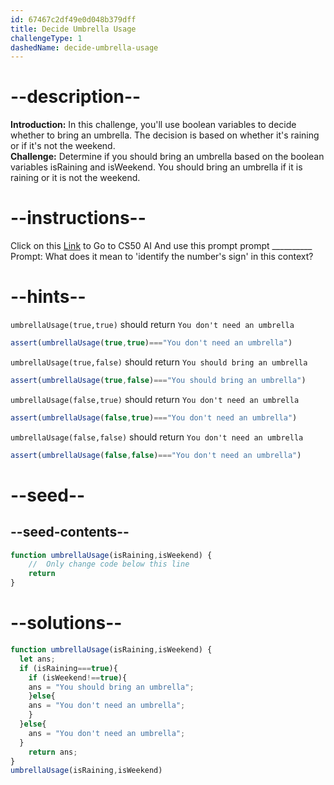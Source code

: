 ```yaml
---
id: 67467c2df49e0d048b379dff
title: Decide Umbrella Usage
challengeType: 1
dashedName: decide-umbrella-usage
---
```


# --description--

**Introduction:**
In this challenge, you'll use boolean variables to decide whether to bring an umbrella. The decision is based on whether it's raining or if it's not the weekend.
<br>
**Challenge:**
Determine if you should bring an umbrella based on the boolean variables isRaining and isWeekend. You should bring an umbrella if it is raining or it is not the weekend.

# --instructions--

Click on this <a href = "https://cs50.ai/chat">Link</a>  to Go to CS50 AI 
And use this prompt prompt __________
Prompt: What does it mean to 'identify the number's sign' in this context?

# --hints--

`umbrellaUsage(true,true)` should return `You don't need an umbrella`

```js
assert(umbrellaUsage(true,true)==="You don't need an umbrella")
```

`umbrellaUsage(true,false)` should return `You should bring an umbrella`

```js
assert(umbrellaUsage(true,false)==="You should bring an umbrella")
```

`umbrellaUsage(false,true)` should return `You don't need an umbrella`

```js
assert(umbrellaUsage(false,true)==="You don't need an umbrella")
```

`umbrellaUsage(false,false)` should return `You don't need an umbrella`

```js
assert(umbrellaUsage(false,false)==="You don't need an umbrella")
```

# --seed--
## --seed-contents--

```js
function umbrellaUsage(isRaining,isWeekend) {
	//  Only change code below this line
	return
}
```

# --solutions--

```js
function umbrellaUsage(isRaining,isWeekend) {
  let ans;
  if (isRaining===true){
    if (isWeekend!==true){
    ans = "You should bring an umbrella";
    }else{
    ans = "You don't need an umbrella";
    }
  }else{
    ans = "You don't need an umbrella";
  }
	return ans;
}
umbrellaUsage(isRaining,isWeekend)
```
